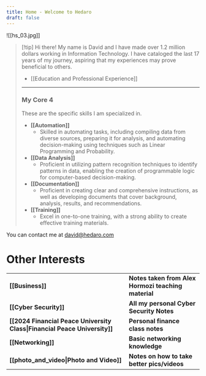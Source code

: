 ```yaml
---
title: Home - Welcome to Hedaro
draft: false
---
```


![[hs_03.jpg]]

> [!tip] Hi there!
> My name is David and I have made over 1.2 million dollars working in Information Technology. I have cataloged the last 17 years of my journey, aspiring that my experiences may prove beneficial to others.
> 
> * [[Education and Professional Experience]]
> ---
>
> ### My Core 4
> These are the specific skills I am specialized in.
> * **[[Automation]]**
> 	* Skilled in automating tasks, including compiling data from diverse sources, preparing it for analysis, and automating decision-making using techniques such as Linear Programming and Probability.
> * **[[Data Analysis]]**
> 	* Proficient in utilizing pattern recognition techniques to identify patterns in data, enabling the creation of programmable logic for computer-based decision-making. 
> * **[[Documentation]]**
> 	* Proficient in creating clear and comprehensive instructions, as well as developing documents that cover background, analysis, results, and recommendations.
> * **[[Training]]**
> 	* Excel in one-to-one training, with a strong ability to create effective training materials.
> 

You can contact me at david@hedaro.com

# Other Interests
|  |  |
| ---- | ---- |
| **[[Business]]** | **Notes taken from Alex Hormozi teaching material** |
| **[[Cyber Security]]** | **All my personal Cyber Security Notes** |
| **[[2024 Financial Peace University Class\|Financial Peace University]]** | **Personal finance class notes** |
| **[[Networking]]** | **Basic networking knowledge** |
| **[[photo_and_video\|Photo and Video]]** | **Notes on how to take better pics/videos** |



